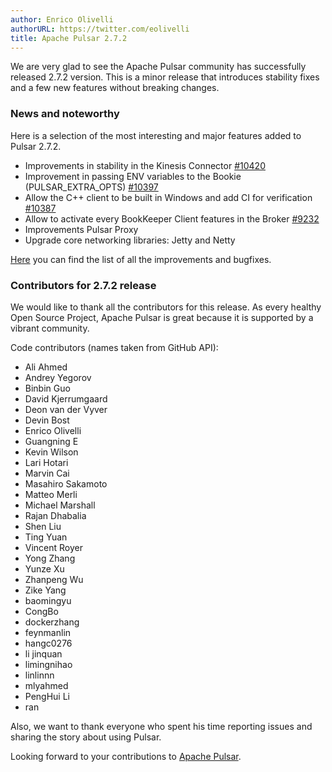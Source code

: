 ```yaml
---
author: Enrico Olivelli
authorURL: https://twitter.com/eolivelli
title: Apache Pulsar 2.7.2
---
```

We are very glad to see the Apache Pulsar community has successfully released 2.7.2 version.
This is a minor release that introduces stability fixes and a few new features without breaking changes.

<!--truncate-->

### News and noteworthy

Here is a selection of the most interesting and major features added to Pulsar 2.7.2.

- Improvements in stability in the Kinesis Connector [#10420](https://github.com/apache/pulsar/pull/10420)
- Improvement in passing ENV variables to the Bookie (PULSAR_EXTRA_OPTS) [#10397](https://github.com/apache/pulsar/pull/10397)
- Allow the C++ client to be built in Windows and add CI for verification [#10387](https://github.com/apache/pulsar/pull/10387)
- Allow to activate every BookKeeper Client features in the Broker [#9232](https://github.com/apache/pulsar/pull/9232)
- Improvements Pulsar Proxy
- Upgrade core networking libraries: Jetty and Netty 

[Here](https://github.com/apache/pulsar/pulls?page=1&q=is%3Apr+label%3Arelease%2F2.7.2]) you can find the list of all the improvements and bugfixes.

### Contributors for 2.7.2 release

We would like to thank all the contributors for this release.
As every healthy Open Source Project, Apache Pulsar is great because it is supported by a vibrant community.

Code contributors (names taken from GitHub API):
- Ali Ahmed
- Andrey Yegorov
- Binbin Guo
- David Kjerrumgaard
- Deon van der Vyver
- Devin Bost
- Enrico Olivelli
- Guangning E
- Kevin Wilson
- Lari Hotari
- Marvin Cai
- Masahiro Sakamoto
- Matteo Merli
- Michael Marshall
- Rajan Dhabalia
- Shen Liu
- Ting Yuan
- Vincent Royer
- Yong Zhang
- Yunze Xu
- Zhanpeng Wu
- Zike Yang
- baomingyu
- CongBo
- dockerzhang
- feynmanlin
- hangc0276
- li jinquan
- limingnihao
- linlinnn
- mlyahmed
- PengHui Li
- ran

Also, we want to thank everyone who spent his time reporting issues and sharing the story about using Pulsar.

Looking forward to your contributions to [Apache Pulsar](https://github.com/apache/pulsar).

